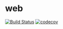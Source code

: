 # web
[![Build Status](https://travis-ci.org/MAKENTNU/web.svg)](https://travis-ci.org/MAKENTNU/web)
[![codecov](https://codecov.io/gh/MAKENTNU/web/graph/badge.svg)](https://codecov.io/gh/MAKENTNU/web)
